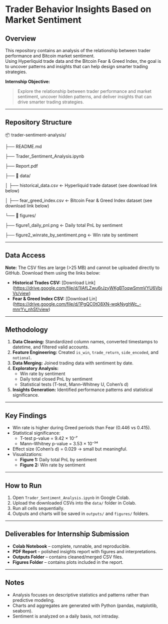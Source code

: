 # Trader Behavior Insights Based on Market Sentiment

## Overview
This repository contains an analysis of the relationship between trader performance and Bitcoin market sentiment.  
Using Hyperliquid trade data and the Bitcoin Fear & Greed Index, the goal is to uncover patterns and insights that can help design smarter trading strategies.

**Internship Objective:**  
> Explore the relationship between trader performance and market sentiment, uncover hidden patterns, and deliver insights that can drive smarter trading strategies.

---

## Repository Structure

📦 trader-sentiment-analysis/


├── README.md 

├── Trader_Sentiment_Analysis.ipynb 

├── Report.pdf 


├── 📂 data/

│ ├── historical_data.csv ← Hyperliquid trade dataset (see download link below)

│ ├── fear_greed_index.csv ← Bitcoin Fear & Greed Index dataset (see download link below)


└── 📂 figures/

├── figure1_daily_pnl.png ← Daily total PnL by sentiment

├── figure2_winrate_by_sentiment.png ← Win rate by sentiment


---

## Data Access

**Note:** The CSV files are large (>25 MB) and cannot be uploaded directly to GitHub. Download them using the links below:

- **Historical Trades CSV:** [Download Link] (https://drive.google.com/file/d/1IAfLZwu6rJzyWKgBToqwSmmVYU6VbjVs/view)
- **Fear & Greed Index CSV:** [Download Lin]  (https://drive.google.com/file/d/1PgQC0tO8XN-wqkNyghWc_-mnrYv_nhSf/view)


---

## Methodology

1. **Data Cleaning:** Standardized column names, converted timestamps to datetime, and filtered valid accounts.  
2. **Feature Engineering:** Created `is_win`, `trade_return`, `side_encoded`, and `notional`.  
3. **Data Merging:** Joined trading data with sentiment by date.  
4. **Exploratory Analysis:**  
   - Win rate by sentiment  
   - Daily total closed PnL by sentiment  
   - Statistical tests (T-test, Mann–Whitney U, Cohen’s d)  
5. **Insights Generation:** Identified performance patterns and statistical significance.

---

## Key Findings

- Win rate is higher during Greed periods than Fear (0.446 vs 0.415).  
- Statistical significance:  
  - T-test p-value = 9.42 × 10⁻⁷  
  - Mann–Whitney p-value = 3.53 × 10⁻³⁴  
- Effect size (Cohen’s d) = 0.029 → small but meaningful.  
- Visualizations:  
  - **Figure 1:** Daily total PnL by sentiment  
  - **Figure 2:** Win rate by sentiment  

---

## How to Run

1. Open `Trader_Sentiment_Analysis.ipynb` in Google Colab.  
2. Upload the downloaded CSVs into the `data/` folder in Colab.  
3. Run all cells sequentially.  
4. Outputs and charts will be saved in `outputs/` and `figures/` folders.

---

## Deliverables for Internship Submission

- **Colab Notebook** – complete, runnable, and reproducible.  
- **PDF Report** – polished insights report with figures and interpretations.  
- **Outputs Folder** – contains cleaned/merged CSV files.  
- **Figures Folder** – contains plots included in the report.

---

## Notes

- Analysis focuses on descriptive statistics and patterns rather than predictive modeling.  
- Charts and aggregates are generated with Python (pandas, matplotlib, seaborn).  
- Sentiment is analyzed on a daily basis, not intraday.

